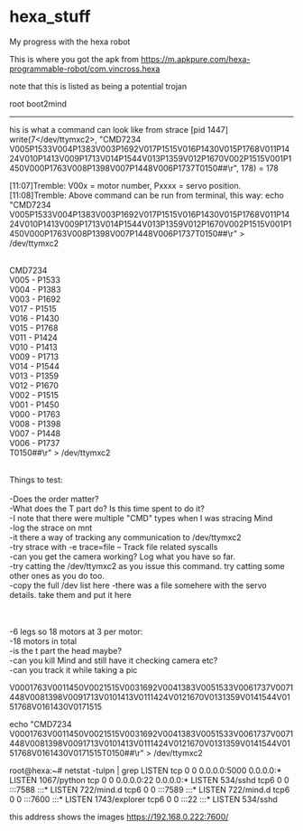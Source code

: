 # hexa_stuff
My progress with the hexa robot


This is where you got the apk from
https://m.apkpure.com/hexa-programmable-robot/com.vincross.hexa

note that this is listed as being a potential trojan


root
boot2mind


---------


his is what a command can look like from strace [pid  1447] write(7</dev/ttymxc2>, "CMD7234 V005P1533V004P1383V003P1692V017P1515V016P1430V015P1768V011P1424V010P1413V009P1713V014P1544V013P1359V012P1670V002P1515V001P1450V000P1763V008P1398V007P1448V006P1737T0150##\r", 178) = 178


[11:07]Tremble: V00x = motor number, Pxxxx = servo position.
[11:08]Tremble: Above command can be run from terminal, this way: echo "CMD7234 V005P1533V004P1383V003P1692V017P1515V016P1430V015P1768V011P1424V010P1413V009P1713V014P1544V013P1359V012P1670V002P1515V001P1450V000P1763V008P1398V007P1448V006P1737T0150##\r" > /dev/ttymxc2
<BR><BR>

CMD7234  <BR>
V005 - P1533 <BR>
V004 - P1383 <BR>
V003 - P1692 <BR>
V017 - P1515 <BR>
V016 - P1430 <BR>
V015 - P1768 <BR>
V011 - P1424 <BR>
V010 - P1413 <BR>
V009 - P1713 <BR>
V014 - P1544 <BR>
V013 - P1359 <BR>
V012 - P1670 <BR>
V002 - P1515 <BR>
V001 - P1450 <BR>
V000 - P1763 <BR>
V008 - P1398 <BR>
V007 - P1448 <BR>
V006 - P1737 <BR>
T0150##\r" > /dev/ttymxc2
<BR><BR>

Things to test: <BR>
<BR>
-Does the order matter? <BR>
-What does the T part do? Is this time spent to do it? <BR>
-I note that there were multiple "CMD" types when I was stracing Mind <BR>
-log the strace on mnt <BR>
-it there a way of tracking any communication to /dev/ttymxc2 <BR>
-try strace with -e trace=file – Track file related syscalls <BR>
-can you get the camera working? Log what you have so far. <BR>
-try catting the  /dev/ttymxc2 as you issue this command. try catting some other ones as you do too. <BR>
-copy the full /dev list here
-there was a file somehere with the servo details. take them and put it here <BR>
  
   <BR> <BR>
-6 legs so 18 motors at 3 per motor: <BR>
-18 motors in total <BR>
-is the t part the head maybe? <BR>
-can you kill Mind and still have it checking camera etc? <BR>
-can you track it while taking a pic <BR>


V0001763V0011450V0021515V0031692V0041383V0051533V0061737V0071448V0081398V0091713V0101413V0111424V0121670V0131359V0141544V0151768V0161430V0171515

echo "CMD7234 V0001763V0011450V0021515V0031692V0041383V0051533V0061737V0071448V0081398V0091713V0101413V0111424V0121670V0131359V0141544V0151768V0161430V0171515T0150##\r" > /dev/ttymxc2


root@hexa:~# netstat -tulpn | grep LISTEN
tcp        0      0 0.0.0.0:5000            0.0.0.0:*               LISTEN      1067/python
tcp        0      0 0.0.0.0:22              0.0.0.0:*               LISTEN      534/sshd
tcp6       0      0 :::7588                 :::*                    LISTEN      722/mind.d
tcp6       0      0 :::7589                 :::*                    LISTEN      722/mind.d
tcp6       0      0 :::7600                 :::*                    LISTEN      1743/explorer
tcp6       0      0 :::22                   :::*                    LISTEN      534/sshd

this address shows the images
https://192.168.0.222:7600/
